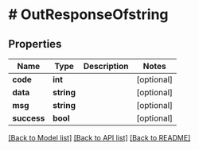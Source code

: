 # # OutResponseOfstring

## Properties

Name | Type | Description | Notes
------------ | ------------- | ------------- | -------------
**code** | **int** |  | [optional]
**data** | **string** |  | [optional]
**msg** | **string** |  | [optional]
**success** | **bool** |  | [optional]

[[Back to Model list]](../../README.md#models) [[Back to API list]](../../README.md#endpoints) [[Back to README]](../../README.md)
